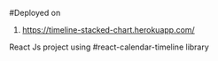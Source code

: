 #Deployed on 
1. https://timeline-stacked-chart.herokuapp.com/

React Js project using #react-calendar-timeline library